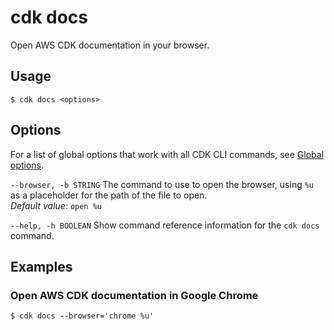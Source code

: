 # cdk docs<a name="ref-cli-cmd-docs"></a>

Open AWS CDK documentation in your browser\.

## Usage<a name="ref-cli-cmd-docs-usage"></a>

```
$ cdk docs <options>
```

## Options<a name="ref-cli-cmd-docs-options"></a>

For a list of global options that work with all CDK CLI commands, see [Global options](ref-cli-cmd.md#ref-cli-cmd-options)\.

`--browser, -b STRING`  <a name="ref-cli-cmd-docs-options-browser"></a>
The command to use to open the browser, using `%u` as a placeholder for the path of the file to open\.  
*Default value*: `open %u`

`--help, -h BOOLEAN`  <a name="ref-cli-cmd-docs-options-help"></a>
Show command reference information for the `cdk docs` command\.

## Examples<a name="ref-cli-cmd-docs-examples"></a>

### Open AWS CDK documentation in Google Chrome<a name="ref-cli-cmd-docs-examples-1"></a>

```
$ cdk docs --browser='chrome %u'
```